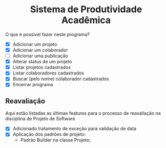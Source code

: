 <h1 align="center">Sistema de Produtividade Acadêmica</h1>

O que é possível fazer neste programa?
- [x] Adicionar um projeto 
- [x] Adicionar um colaborador
- [ ] Adicionar uma publicação
- [x] Alterar status de um projeto
- [x] Listar projetos cadastrados
- [x] Listar colaboradores cadastrados
- [x] Buscar (pelo nome) colaborador cadastrados
- [x] Encerrar programa

## Reavaliação
<p> Aqui estão listadas as últimas features para o processo de reavaliação na disciplina de Projeto de Software</p>

- [x] Adicionado tratamento de exceção para validação de data
- [x] Aplicação dos padrões de projeto:
   - Padrão Builder na classe Projeto;


